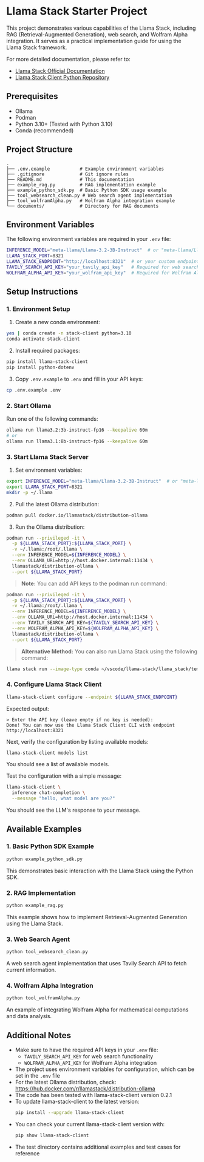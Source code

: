 # Llama Stack Starter Project

This project demonstrates various capabilities of the Llama Stack, including RAG (Retrieval-Augmented Generation), web search, and Wolfram Alpha integration. It serves as a practical implementation guide for using the Llama Stack framework.

For more detailed documentation, please refer to:
- [Llama Stack Official Documentation](https://llama-stack.readthedocs.io/en/latest/getting_started/index.html)
- [Llama Stack Client Python Repository](https://github.com/meta-llama/llama-stack-client-python)

## Prerequisites
- Ollama
- Podman
- Python 3.10+ (Tested with Python 3.10)
- Conda (recommended)

## Project Structure
```
.
├── .env.example           # Example environment variables
├── .gitignore             # Git ignore rules
├── README.md              # This documentation
├── example_rag.py         # RAG implementation example
├── example_python_sdk.py  # Basic Python SDK usage example
├── tool_websearch_clean.py # Web search agent implementation
├── tool_wolframAlpha.py   # Wolfram Alpha integration example
└── documents/             # Directory for RAG documents
```

## Environment Variables
The following environment variables are required in your `.env` file:
```bash
INFERENCE_MODEL="meta-llama/Llama-3.2-3B-Instruct"  # or "meta-llama/Llama-3.1-8B-Instruct"
LLAMA_STACK_PORT=8321
LLAMA_STACK_ENDPOINT="http://localhost:8321"  # or your custom endpoint
TAVILY_SEARCH_API_KEY="your_tavily_api_key"   # Required for web search
WOLFRAM_ALPHA_API_KEY="your_wolfram_api_key"  # Required for Wolfram Alpha integration
```

## Setup Instructions

### 1. Environment Setup
1. Create a new conda environment:
```bash
yes | conda create -n stack-client python=3.10
conda activate stack-client
```

2. Install required packages:
```bash
pip install llama-stack-client
pip install python-dotenv
```

3. Copy `.env.example` to `.env` and fill in your API keys:
```bash
cp .env.example .env
```

### 2. Start Ollama
Run one of the following commands:
```bash
ollama run llama3.2:3b-instruct-fp16 --keepalive 60m
# or
ollama run llama3.1:8b-instruct-fp16 --keepalive 60m
```

### 3. Start Llama Stack Server
1. Set environment variables:
```bash
export INFERENCE_MODEL="meta-llama/Llama-3.2-3B-Instruct"  # or "meta-llama/Llama-3.1-8B-Instruct"
export LLAMA_STACK_PORT=8321
mkdir -p ~/.llama
```

2. Pull the latest Ollama distribution:
```bash
podman pull docker.io/llamastack/distribution-ollama
```

3. Run the Ollama distribution:
```bash
podman run --privileged -it \
  -p ${LLAMA_STACK_PORT}:${LLAMA_STACK_PORT} \
  -v ~/.llama:/root/.llama \
  --env INFERENCE_MODEL=${INFERENCE_MODEL} \
  --env OLLAMA_URL=http://host.docker.internal:11434 \
  llamastack/distribution-ollama \
  --port ${LLAMA_STACK_PORT}
```

> **Note:** You can add API keys to the podman run command:
```bash
podman run --privileged -it \
  -p ${LLAMA_STACK_PORT}:${LLAMA_STACK_PORT} \
  -v ~/.llama:/root/.llama \
  --env INFERENCE_MODEL=${INFERENCE_MODEL} \
  --env OLLAMA_URL=http://host.docker.internal:11434 \
  --env TAVILY_SEARCH_API_KEY=${TAVILY_SEARCH_API_KEY} \
  --env WOLFRAM_ALPHA_API_KEY=${WOLFRAM_ALPHA_API_KEY} \
  llamastack/distribution-ollama \
  --port ${LLAMA_STACK_PORT}
```

> **Alternative Method:** You can also run Llama Stack using the following command:
```bash
llama stack run --image-type conda ~/vscode/llama-stack/llama_stack/templates/ollama/run.yaml
```

### 4. Configure Llama Stack Client
```bash
llama-stack-client configure --endpoint ${LLAMA_STACK_ENDPOINT}
```
Expected output:
```
> Enter the API key (leave empty if no key is needed):
Done! You can now use the Llama Stack Client CLI with endpoint http://localhost:8321
```

Next, verify the configuration by listing available models:
```bash
llama-stack-client models list
```
You should see a list of available models.

Test the configuration with a simple message:
```bash
llama-stack-client \
  inference chat-completion \
  --message "hello, what model are you?"
```
You should see the LLM's response to your message.

## Available Examples

### 1. Basic Python SDK Example
```bash
python example_python_sdk.py
```
This demonstrates basic interaction with the Llama Stack using the Python SDK.

### 2. RAG Implementation
```bash
python example_rag.py
```
This example shows how to implement Retrieval-Augmented Generation using the Llama Stack.

### 3. Web Search Agent
```bash
python tool_websearch_clean.py
```
A web search agent implementation that uses Tavily Search API to fetch current information.

### 4. Wolfram Alpha Integration
```bash
python tool_wolframAlpha.py
```
An example of integrating Wolfram Alpha for mathematical computations and data analysis.

## Additional Notes
- Make sure to have the required API keys in your `.env` file:
  - `TAVILY_SEARCH_API_KEY` for web search functionality
  - `WOLFRAM_ALPHA_API_KEY` for Wolfram Alpha integration
- The project uses environment variables for configuration, which can be set in the `.env` file
- For the latest Ollama distribution, check: https://hub.docker.com/r/llamastack/distribution-ollama
- The code has been tested with llama-stack-client version 0.2.1
- To update llama-stack-client to the latest version:
  ```bash
  pip install --upgrade llama-stack-client
  ```
- You can check your current llama-stack-client version with:
  ```bash
  pip show llama-stack-client
  ```
- The test directory contains additional examples and test cases for reference
